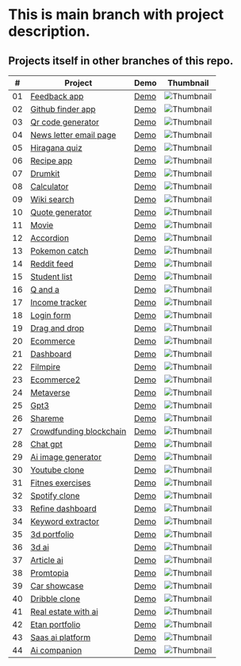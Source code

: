 # This is main branch with project description.
## Projects itself in other branches of this repo.

|  #  | Project  | Demo          |Thumbnail|
| :-: | -------- | ------------- |---------|
|01| [Feedback app](https://github.com/xml12333/reactJS/tree/01-feedback-app)| [Demo](https://nikt-feedback-app.netlify.app/)| ![Thumbnail](info/01-feedback-app/info_thumbnail.jpg)|
|02| [Github finder app](https://github.com/xml12333/reactJS/tree/02-github-finder-app)| [Demo](https://nikt-github-finder-app.netlify.app/)| ![Thumbnail](info/02-github-finder-app/info_thumbnail.jpg)|
|03| [Qr code generator](https://github.com/xml12333/reactJS/tree/03-qr-code-generator)| [Demo](https://nikt-qr-code-generator.netlify.app/)| ![Thumbnail](info/03-qr-code-generator/info_thumbnail.jpg)|
|04| [News letter email page](https://github.com/xml12333/reactJS/tree/04-news-letter-email-page)| [Demo](https://nikt-news-letter-email-page.netlify.app/)| ![Thumbnail](info/04-news-letter-email-page/info_thumbnail.jpg)|
|05| [Hiragana quiz](https://github.com/xml12333/reactJS/tree/05-hiragana-quiz)| [Demo](https://nikt-hiragana-quiz.netlify.app/)| ![Thumbnail](info/05-hiragana-quiz/info_thumbnail.jpg)|
|06| [Recipe app](https://github.com/xml12333/reactJS/tree/06-recipe-app)| [Demo](https://nikt-recipe-app.netlify.app/)| ![Thumbnail](info/06-recipe-app/info_thumbnail.jpg)|
|07| [Drumkit](https://github.com/xml12333/reactJS/tree/07-drumkit)| [Demo](https://nikt-drumkit.netlify.app/)| ![Thumbnail](info/07-drumkit/info_thumbnail.jpg)|
|08| [Calculator](https://github.com/xml12333/reactJS/tree/08-calculator)| [Demo](https://nikt-calculator.netlify.app/)| ![Thumbnail](info/08-calculator/info_thumbnail.jpg)|
|09| [Wiki search](https://github.com/xml12333/reactJS/tree/09-wiki-search)| [Demo](https://nikt-wiki-search.netlify.app/)| ![Thumbnail](info/09-wiki-search/info_thumbnail.jpg)|
|10| [Quote generator](https://github.com/xml12333/reactJS/tree/10-quote-generator)| [Demo](https://nikt-quote-generator.netlify.app/)| ![Thumbnail](info/10-quote-generator/info_thumbnail.jpg)|
|11| [Movie](https://github.com/xml12333/reactJS/tree/11-movie)| [Demo](https://nikt-movie.netlify.app/)| ![Thumbnail](info/11-movie/info_thumbnail.jpg)|
|12| [Accordion](https://github.com/xml12333/reactJS/tree/12-accordion)| [Demo](https://nikt-accordion.netlify.app/)| ![Thumbnail](info/12-accordion/info_thumbnail.jpg)|
|13| [Pokemon catch](https://github.com/xml12333/reactJS/tree/13-pokemon-catch)| [Demo](https://nikt-pokemon-catch.netlify.app/)| ![Thumbnail](info/13-pokemon-catch/info_thumbnail.jpg)|
|14| [Reddit feed](https://github.com/xml12333/reactJS/tree/14-reddit-feed)| [Demo](https://nikt-reddit-feed.netlify.app/)| ![Thumbnail](info/14-reddit-feed/info_thumbnail.jpg)|
|15| [Student list](https://github.com/xml12333/reactJS/tree/15-student-list)| [Demo](https://nikt-student-list.netlify.app/)| ![Thumbnail](info/15-student-list/info_thumbnail.jpg)|
|16| [Q and a](https://github.com/xml12333/reactJS/tree/16-q-and-a)| [Demo](https://nikt-q-and-a.netlify.app/)| ![Thumbnail](info/16-q-and-a/info_thumbnail.jpg)|
|17| [Income tracker](https://github.com/xml12333/reactJS/tree/17-income-tracker)| [Demo](https://nikt-income-tracker.netlify.app/)| ![Thumbnail](info/17-income-tracker/info_thumbnail.jpg)|
|18| [Login form](https://github.com/xml12333/reactJS/tree/18-login-form)| [Demo](https://nikt-login-form.netlify.app/)| ![Thumbnail](info/18-login-form/info_thumbnail.jpg)|
|19| [Drag and drop](https://github.com/xml12333/reactJS/tree/19-drag-and-drop)| [Demo](https://nikt-drag-and-drop.netlify.app/)| ![Thumbnail](info/19-drag-and-drop/info_thumbnail.jpg)|
|20| [Ecommerce](https://github.com/xml12333/reactJS/tree/20-ecommerce)| [Demo](https://nikt-ecommerce.netlify.app/)| ![Thumbnail](info/20-ecommerce/info_thumbnail.jpg)|
|21| [Dashboard](https://github.com/xml12333/reactJS/tree/21-dashboard)| [Demo](https://nikt-dashboard.netlify.app/)| ![Thumbnail](info/21-dashboard/info_thumbnail.jpg)|
|22| [Filmpire](https://github.com/xml12333/reactJS/tree/22-filmpire)| [Demo](https://nikt-filmpire.netlify.app/)| ![Thumbnail](info/22-filmpire/info_thumbnail.jpg)|
|23| [Ecommerce2](https://github.com/xml12333/reactJS/tree/23-ecommerce2)| [Demo](https://nikt-ecommerce2.netlify.app/)| ![Thumbnail](info/23-ecommerce2/info_thumbnail.jpg)|
|24| [Metaverse](https://github.com/xml12333/reactJS/tree/24-metaverse)| [Demo](https://nikt-metaverse.netlify.app/)| ![Thumbnail](info/24-metaverse/info_thumbnail.jpg)|
|25| [Gpt3](https://github.com/xml12333/reactJS/tree/25-gpt3)| [Demo](https://nikt-gpt3.netlify.app/)| ![Thumbnail](info/25-gpt3/info_thumbnail.jpg)|
|26| [Shareme](https://github.com/xml12333/reactJS/tree/26-shareme)| [Demo](https://nikt-shareme.netlify.app/)| ![Thumbnail](info/26-shareme/info_thumbnail.jpg)|
|27| [Crowdfunding blockchain](https://github.com/xml12333/reactJS/tree/27-crowdfunding-blockchain)| [Demo](https://nikt-crowdfunding-blockchain.netlify.app/)| ![Thumbnail](info/27-crowdfunding-blockchain/info_thumbnail.jpg)|
|28| [Chat gpt](https://github.com/xml12333/reactJS/tree/28-chat-gpt)| [Demo](https://nikt-chat-gpt.netlify.app/)| ![Thumbnail](info/28-chat-gpt/info_thumbnail.jpg)|
|29| [Ai image generator](https://github.com/xml12333/reactJS/tree/29-ai-image-generator)| [Demo](https://nikt-ai-image-generator.netlify.app/)| ![Thumbnail](info/29-ai-image-generator/info_thumbnail.jpg)|
|30| [Youtube clone](https://github.com/xml12333/reactJS/tree/30-youtube-clone)| [Demo](https://nikt-youtube-clone.netlify.app/)| ![Thumbnail](info/30-youtube-clone/info_thumbnail.jpg)|
|31| [Fitnes exercises](https://github.com/xml12333/reactJS/tree/31-fitnes-exercises)| [Demo](https://nikt-fitnes-exercises.netlify.app/)| ![Thumbnail](info/31-fitnes-exercises/info_thumbnail.jpg)|
|32| [Spotify clone](https://github.com/xml12333/reactJS/tree/32-spotify-clone)| [Demo](https://nikt-spotify-clone.netlify.app/)| ![Thumbnail](info/32-spotify-clone/info_thumbnail.jpg)|
|33| [Refine dashboard](https://github.com/xml12333/reactJS/tree/33-refine-dashboard)| [Demo](https://nikt-refine-dashboard.netlify.app/)| ![Thumbnail](info/33-refine-dashboard/info_thumbnail.jpg)|
|34| [Keyword extractor](https://github.com/xml12333/reactJS/tree/34-keyword-extractor)| [Demo](https://nikt-keyword-extractor.netlify.app/)| ![Thumbnail](info/34-keyword-extractor/info_thumbnail.jpg)|
|35| [3d portfolio](https://github.com/xml12333/reactJS/tree/35-3d-portfolio)| [Demo](https://nikt-3d-portfolio.netlify.app/)| ![Thumbnail](info/35-3d-portfolio/info_thumbnail.jpg)|
|36| [3d ai](https://github.com/xml12333/reactJS/tree/36-3d-ai)| [Demo](https://nikt-3d-ai.netlify.app/)| ![Thumbnail](info/36-3d-ai/info_thumbnail.jpg)|
|37| [Article ai](https://github.com/xml12333/reactJS/tree/37-article-ai)| [Demo](https://nikt-article-ai.netlify.app/)| ![Thumbnail](info/37-article-ai/info_thumbnail.jpg)|
|38| [Promtopia](https://github.com/xml12333/reactJS/tree/38-promtopia)| [Demo](https://nikt-promtopia.netlify.app/)| ![Thumbnail](info/38-promtopia/info_thumbnail.jpg)|
|39| [Car showcase](https://github.com/xml12333/reactJS/tree/39-car-showcase)| [Demo](https://nikt-car-showcase.netlify.app/)| ![Thumbnail](info/39-car-showcase/info_thumbnail.jpg)|
|40| [Dribble clone](https://github.com/xml12333/reactJS/tree/40-dribble-clone)| [Demo](https://nikt-dribble-clone.netlify.app/)| ![Thumbnail](info/40-dribble-clone/info_thumbnail.jpg)|
|41| [Real estate with ai](https://github.com/xml12333/reactJS/tree/41-real-estate-with-AI)| [Demo](https://nikt-real-estate-with-AI.netlify.app/)| ![Thumbnail](info/41-real-estate-with-AI/info_thumbnail.jpg)|
|42| [Etan portfolio](https://github.com/xml12333/reactJS/tree/42-etan-portfolio)| [Demo](https://nikt-etan-portfolio.netlify.app/)| ![Thumbnail](info/42-etan-portfolio/info_thumbnail.jpg)|
|43| [Saas ai platform](https://github.com/xml12333/reactJS/tree/43-saas-ai-platform)| [Demo](https://nikt-saas-ai-platform.netlify.app/)| ![Thumbnail](info/43-saas-ai-platform/info_thumbnail.jpg)|
|44| [Ai companion](https://github.com/xml12333/reactJS/tree/44-ai-companion)| [Demo](https://nikt-ai-companion.netlify.app/)| ![Thumbnail](info/44-ai-companion/info_thumbnail.jpg)|
